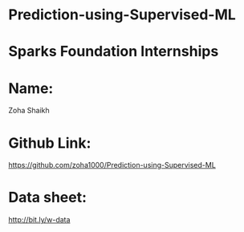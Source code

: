 # Prediction-using-Supervised-ML
# Sparks Foundation Internships
# Name:
Zoha Shaikh     
# Github Link: 
https://github.com/zoha1000/Prediction-using-Supervised-ML      
# Data sheet: 
http://bit.ly/w-data
